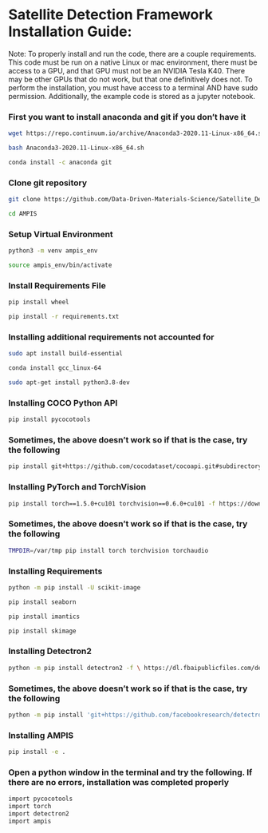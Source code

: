 # Satellite Detection Framework Installation Guide:
Note:
To properly install and run the code, there are a couple requirements. This code must be run on a native Linux or mac environment, there must be access to a GPU, and that GPU must not be an NVIDIA Tesla K40. There may be other GPUs that do not work, but that one definitively does not. To perform the installation, you must have access to a terminal AND have sudo permission. Additionally, the example code is stored as a jupyter notebook. 
### First you want to install anaconda and git if you don’t have it
```bash
wget https://repo.continuum.io/archive/Anaconda3-2020.11-Linux-x86_64.sh
```
```bash
bash Anaconda3-2020.11-Linux-x86_64.sh
```
```bash
conda install -c anaconda git
```

### Clone git repository
```bash
git clone https://github.com/Data-Driven-Materials-Science/Satellite_Detection_Refinement.git
```
```bash
cd AMPIS
```

### Setup Virtual Environment
```bash
python3 -m venv ampis_env
```
```bash
source ampis_env/bin/activate
```

### Install Requirements File
```bash
pip install wheel
```
```bash
pip install -r requirements.txt
```

### Installing additional requirements not accounted for
```bash
sudo apt install build-essential
```
```bash
conda install gcc_linux-64 
```
```bash
sudo apt-get install python3.8-dev
```

### Installing COCO Python API
```bash
pip install pycocotools
```

### Sometimes, the above doesn’t work so if that is the case, try the following
```bash
pip install git+https://github.com/cocodataset/cocoapi.git#subdirectory=PythonAPI
```

### Installing PyTorch and TorchVision
```bash
pip install torch==1.5.0+cu101 torchvision==0.6.0+cu101 -f https://download.pytorch.org/whl/torch_stable.html
```

### Sometimes, the above doesn’t work so if that is the case, try the following
```bash
TMPDIR=/var/tmp pip install torch torchvision torchaudio
```

### Installing Requirements
```bash
python -m pip install -U scikit-image
```
```bash
pip install seaborn
```
```bash
pip install imantics 
```
```bash
pip install skimage
```
### Installing Detectron2
```bash
python -m pip install detectron2 -f \ https://dl.fbaipublicfiles.com/detectron2/wheels/cu102/torch1.8/index.html
```

### Sometimes, the above doesn’t work so if that is the case, try the following
```bash
python -m pip install 'git+https://github.com/facebookresearch/detectron2.git'
```

### Installing AMPIS
```bash
pip install -e .
```

### Open a python window in the terminal and try the following. If there are no errors, installation was completed properly
```bash
import pycocotools
import torch
import detectron2
import ampis
```
